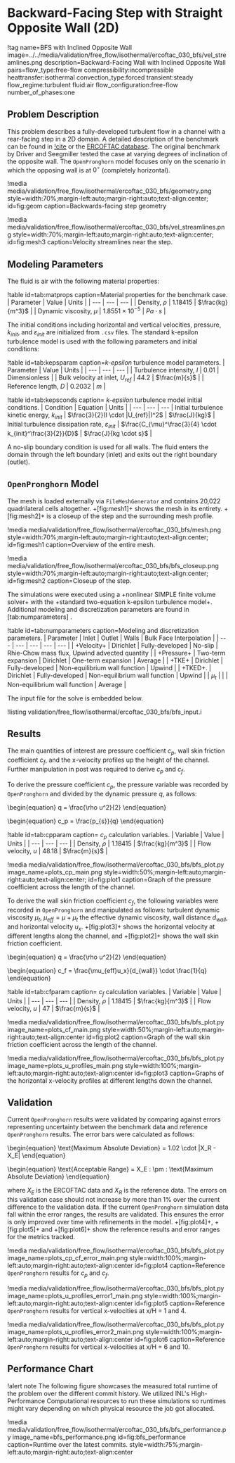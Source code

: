 # Backward-Facing Step with Straight Opposite Wall (2D)

!tag name=BFS with Inclined Opposite Wall
    image=../../media/validation/free_flow/isothermal/ercoftac_030_bfs/vel_streamlines.png
    description=Backward-Facing Wall with Inclined Opposite Wall
    pairs=flow_type:free-flow
          compressibility:incompressible
          heattransfer:isothermal
          convection_type:forced
          transient:steady
          flow_regime:turbulent
          fluid:air
          flow_configuration:free-flow
          number_of_phases:one


## Problem Description

This problem describes a fully-developed turbulent flow in a channel with a rear-facing step in a 2D domain. A detailed description of the benchmark can be found in [!cite](driver1985benchmark) or the [ERCOFTAC database](http://cfd.mace.manchester.ac.uk/ercoftac/doku.php?id=cases:case030). The original benchmark by Driver and Seegmiller tested the case at varying degrees of inclination of the opposite wall. The `OpenPronghorn` model focuses only on the scenario in which the opposing wall is at $0^{\circ}$ (completely horizontal).

!media media/validation/free_flow/isothermal/ercoftac_030_bfs/geometry.png style=width:70%;margin-left:auto;margin-right:auto;text-align:center; id=fig:geom caption=Backwards-facing step geometry

!media media/validation/free_flow/isothermal/ercoftac_030_bfs/vel_streamlines.png style=width:70%;margin-left:auto;margin-right:auto;text-align:center; id=fig:mesh3 caption=Velocity streamlines near the step.

## Modeling Parameters

The fluid is air with the following material properties:

!table id=tab:matprops caption=Material properties for the benchmark case.
| Parameter                | Value                   | Units            |
| ---                      | ---                     | ---              |
| Density, $\rho$          | $1.18415$               | $\frac{kg}{m^3}$ |
| Dynamic viscosity, $\mu$ | $1.8551 \times 10^{-5}$ | $Pa \cdot s$     |

The initial conditions including horizontal and vertical velocities, pressure, $k_{init}$, and $\varepsilon_{init}$ are initialized from `.csv` files. The standard k-epsilon turbulence model is used with the following parameters and initial conditions:

!table id=tab:kepsparam caption=*k-epsilon* turbulence model parameters.
| Parameter                         | Value    | Units         |
| ---                               | ---      | ---           |
| Turbulence intensity, $I$         | $0.01$   | Dimensionless |
| Bulk velocity at inlet, $U_{ref}$ | $44.2$   | $\frac{m}{s}$ |
| Reference length, $D$             | $0.2032$ | $m$           |

!table id=tab:kepsconds caption= *k-epsilon* turbulence model initial conditions.
| Condition                                               | Equation                                                   | Units                  |
| ---                                                     | ---                                                        | ---                    |
Initial turbulence kinetic energy, $k_{init}$             | $\frac{3}{2}(I \cdot |U_{ref}|)^2$                         | $\frac{J}{kg}$         |
Initial turbulence dissipation rate, $\varepsilon_{init}$ | $\frac{C_{\mu}^\frac{3}{4} \cdot k_{init}^\frac{3}{2}}{D}$ | $\frac{J}{kg \cdot s}$ |


A no-slip boundary condition is used for all walls. The fluid enters the domain through the left boundary (inlet) and exits out the right boundary (outlet).

## `OpenPronghorn` Model

The mesh is loaded externally via `FileMeshGenerator` and contains 20,022 quadrilateral cells altogether. +[fig:mesh1]+ shows the mesh in its entirety. +[fig:mesh2]+ is a closeup of the step and the surrounding mesh profile.

!media media/validation/free_flow/isothermal/ercoftac_030_bfs/mesh.png style=width:70%;margin-left:auto;margin-right:auto;text-align:center; id=fig:mesh1 caption=Overview of the entire mesh.

!media media/validation/free_flow/isothermal/ercoftac_030_bfs/bfs_closeup.png style=width:70%;margin-left:auto;margin-right:auto;text-align:center; id=fig:mesh2 caption=Closeup of the step.

The simulations were executed using a +nonlinear SIMPLE finite volume solver+ with the +standard two-equation k-epsilon turbulence model+. Additional modeling and discretization parameters are found in [tab:numparameters] .

!table id=tab:numparameters caption=Modeling and discretization parameters.
| Parameter  | Inlet              | Outlet          | Walls                         | Bulk Face Interpolation             |
| ---        | ---                | ---             | ---                           | ---                                 |
| +Velocity+ | Dirichlet          | Fully-developed | No-slip                       | Rhie-Chow mass flux, Upwind advected quantity |
| +Pressure+ | Two-term expansion | Dirichlet       | One-term expansion            | Average                             |
| +TKE+      | Dirichlet          | Fully-developed | Non-equilibrium wall function | Upwind                              |
| +TKED+.    | Dirichlet          | Fully-developed | Non-equilibrium wall function | Upwind                              |
| $\mu_t$     |                    |                 | Non-equilibrium wall function | Average                             |


The input file for the solve is embedded below.

!listing validation/free_flow/isothermal/ercoftac_030_bfs/bfs_input.i

## Results

The main quantities of interest are pressure coefficient $c_{p}$, wall skin friction coefficient $c_{f}$, and the x-velocity profiles up the height of the channel.
Further manipulation in post was required to derive $c_{p}$ and $c_{f}$.

To derive the pressure coefficient $c_{p}$, the pressure variable was recorded by `OpenPronghorn` and divided by the dynamic pressure $q$, as follows:

\begin{equation}
q = \frac{\rho u^2}{2}
\end{equation}

\begin{equation}
c_p = \frac{p_{s}}{q}
\end{equation}

!table id=tab:cpparam caption= $c_{p}$ calculation variables.
| Variable           | Value     | Units            |
| ---                | ---       | ---              |
| Density, $\rho$    | $1.18415$ | $\frac{kg}{m^3}$ |
| Flow velocity, $u$ | $48.18$   | $\frac{m}{s}$    |

!media media/validation/free_flow/isothermal/ercoftac_030_bfs/bfs_plot.py
       image_name=plots_cp_main.png
       style=width:50%;margin-left:auto;margin-right:auto;text-align:center;
       id=fig:plot1
       caption=Graph of the pressure coefficient across the length of the channel.

To derive the wall skin friction coefficient $c_{f}$, the following variables were recorded in `OpenPronghorn` and manipulated as follows: turbulent dynamic viscosity $\mu_{t}$, $\mu_{eff} = \mu + \mu_{t}$ the effective dynamic viscosity, wall distance $d_{wall}$, and horizontal velocity $u_x$. +[fig:plot3]+ shows the horizontal velocity at different lengths along the channel,
and +[fig:plot2]+ shows the wall skin friction coefficient.

\begin{equation}
q = \frac{\rho u^2}{2}
\end{equation}

\begin{equation}
c_f = \frac{\mu_{eff}u_x}{d_{wall}} \cdot \frac{1}{q}
\end{equation}

!table id=tab:cfparam caption= $c_{f}$ calculation variables.
| Variable           | Value     | Units            |
| ---                | ---       | ---              |
| Density, $\rho$    | $1.18415$ | $\frac{kg}{m^3}$ |
| Flow velocity, $u$ | $47$      | $\frac{m}{s}$    |

!media media/validation/free_flow/isothermal/ercoftac_030_bfs/bfs_plot.py
       image_name=plots_cf_main.png
       style=width:50%;margin-left:auto;margin-right:auto;text-align:center
       id=fig:plot2
       caption=Graph of the wall skin friction coefficient across the length of the channel.

!media media/validation/free_flow/isothermal/ercoftac_030_bfs/bfs_plot.py
       image_name=plots_u_profiles_main.png
       style=width:100%;margin-left:auto;margin-right:auto;text-align:center
       id=fig:plot3
       caption=Graphs of the horizontal x-velocity profiles at different lengths down the channel.

## Validation

Current `OpenPronghorn` results were validated by comparing against errors representing uncertainty between the benchmark data and reference `OpenPronghorn` results. The error bars were calculated as follows:

\begin{equation}
\text{Maximum Absolute Deviation} = 1.02 \cdot |X_R - X_E|
\end{equation}

\begin{equation}
\text{Acceptable Range} = X_E \: \pm \: \text{Maximum Absolute Deviation}
\end{equation}

where $X_E$ is the ERCOFTAC data and $X_R$ is the reference data. The errors on this validation case should not increase by more than 1% over the current difference to the validation data. If the current `OpenPronghorn` simulation data fall within the error ranges, the results are validated. This
ensures the error is only improved over time with refinements in the model.
+[fig:plot4]+, +[fig:plot5]+ and +[fig:plot6]+ show the reference results and error ranges for the metrics tracked.

!media media/validation/free_flow/isothermal/ercoftac_030_bfs/bfs_plot.py
       image_name=plots_cp_cf_error_main.png
       style=width:100%;margin-left:auto;margin-right:auto;text-align:center
       id=fig:plot4
       caption=Reference `OpenPronghorn` results for $c_p$ and $c_f$.

!media media/validation/free_flow/isothermal/ercoftac_030_bfs/bfs_plot.py
       image_name=plots_u_profiles_error1_main.png
       style=width:100%;margin-left:auto;margin-right:auto;text-align:center
       id=fig:plot5
       caption=Reference `OpenPronghorn` results for vertical x-velocities at x/H = 1 and 4.

!media media/validation/free_flow/isothermal/ercoftac_030_bfs/bfs_plot.py
       image_name=plots_u_profiles_error2_main.png
       style=width:100%;margin-left:auto;margin-right:auto;text-align:center
       id=fig:plot6
       caption=Reference `OpenPronghorn` results for vertical x-velocities at x/H = 6 and 10.

## Performance Chart

!alert note
The following figure showcases the measured total runtime of the problem over the different
commit history. We utilized INL's High-Performance Computational resources to run these
simulations so runtimes might vary depending on which physical resource the job got allocated.

!media media/validation/free_flow/isothermal/ercoftac_030_bfs/bfs_performance.py
       image_name=bfs_performance.png
       id=fig:bfs_performance
       caption=Runtime over the latest commits.
       style=width:75%;margin-left:auto;margin-right:auto;text-align:center


